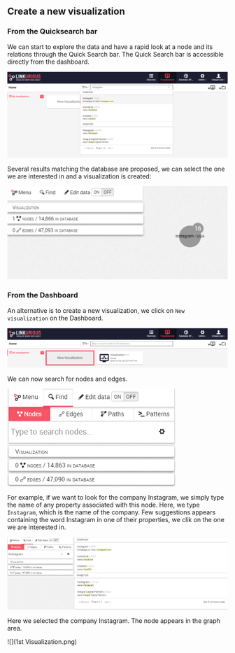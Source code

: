 ## Create a new visualization

### From the Quicksearch bar

We can start to explore the data and have a rapid look at a node and its relations through the Quick Search bar. The Quick Search bar is accessible directly from the dashboard. 

![](FromQB.png)

Several results matching the database are proposed, we can select the one we are interested in and a visualization is created:

![](Created_f_D.png)

### From the Dashboard

An alternative is to create a new visualization,  we click on ```New visualization``` on the Dashboard.

![](FromD.png)

We can now search for nodes and edges.

![](Find.png)


For example, if we want to look for the company Instagram, we simply type the name of any property associated with this node. Here, we type ```Instagram```, which is the name of the company. Few suggestions appears containing the word Instagram in one of their properties, we clik on the one we are interested in.

![](Find_Example.png)

Here we selected the company Instagram. The node appears in the graph area.

![](1st Visualization.png)
